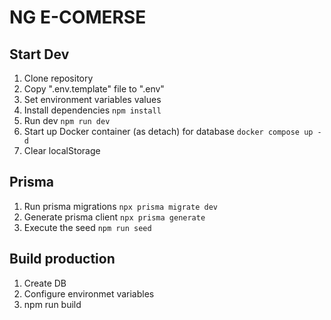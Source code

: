 # NG E-COMERSE

## Start Dev

1. Clone repository
2. Copy ".env.template" file to ".env"
3. Set environment variables values
4. Install dependencies ``` npm install ```
5. Run dev ``` npm run dev ```
6. Start up Docker container (as detach) for database
    ``` docker compose up -d ```
7. Clear localStorage

## Prisma 
1. Run prisma migrations ```npx prisma migrate dev```
2. Generate prisma client ```npx prisma generate```
3. Execute the seed ```npm run seed```


## Build production

1. Create DB
2. Configure environmet variables
3. npm run build


    